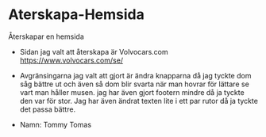 # Aterskapa-Hemsida
Återskapar en hemsida 

* Sidan jag valt att återskapa är Volvocars.com
https://www.volvocars.com/se/

* Avgränsingarna jag valt att gjort är ändra knapparna då jag tyckte dom såg bättre ut och även så dom blir svarta när man hovrar för lättare se vart man håller musen. jag har även gjort footern mindre då ja tyckte den var för stor. Jag har även ändrat texten lite i ett par rutor då ja tyckte det passa bättre.

* Namn: Tommy Tomas